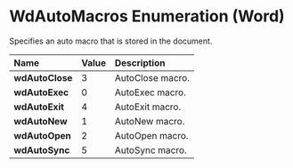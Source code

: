 
# WdAutoMacros Enumeration (Word)

Specifies an auto macro that is stored in the document.



|**Name**|**Value**|**Description**|
|:-----|:-----|:-----|
| **wdAutoClose**|3|AutoClose macro.|
| **wdAutoExec**|0|AutoExec macro.|
| **wdAutoExit**|4|AutoExit macro.|
| **wdAutoNew**|1|AutoNew macro.|
| **wdAutoOpen**|2|AutoOpen macro.|
| **wdAutoSync**|5|AutoSync macro.|

